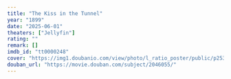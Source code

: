```yaml
---
title: "The Kiss in the Tunnel"
year: "1899"
date: "2025-06-01"
theaters: ["Jellyfin"]
rating: ""
remark: []
imdb_id: "tt0000248"
cover: "https://img1.doubanio.com/view/photo/l_ratio_poster/public/p2535100790.jpg"
douban_url: "https://movie.douban.com/subject/2046055/"
---
```

